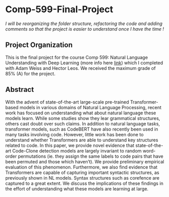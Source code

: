 # Comp-599-Final-Project

*I will be reorganizing the folder structure, refactoring the code and adding comments so that the project is easier to understand once I have the time !*

## Project Organization
This is the final project for the course Comp 599: Natural Language Understanding with Deep Learning (more info here [link](https://mcgill-nlp.github.io/teaching/comp599-ling782-484-f22/)) which I completed with Adam Weiss and Hector Leos. We received the maximum grade of 85% (A) for the project.

## Abstract
With the advent of state-of-the-art large-scale pre-trained Transformer-based models in various domains of Natural Language Processing, recent work has focused on understanding what about natural language these models learn. While some studies show they lear grammatical structures, others cast doubt over such claims. In addition to natural language tasks, transformer models, such as CodeBERT have also recently been used in many tasks involving code. However, little work has been done to understand whether Transformers are able to understand key structures related to code. In this paper, we provide novel evidence that state-of-the-art Code-Clone detection models are largely invariant to random word-order permutations (ie. they assign the same labels to code pairs that have been permuted and those which haven’t). We provide preliminary empirical evaluation of this phenomenon. Furthermore, we also find evidence that Transformers are capable of capturing important syntactic structures, as previously shown in NL models. Syntax structures such as corefence are captured to a great extent. We discuss the implications of these findings in the effort of understanding what these models are learning at large.

